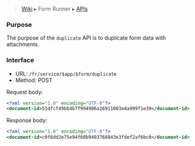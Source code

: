 > [Wiki](Home) ▸ Form Runner ▸ [APIs](./Integrators-:-APIs)

### Purpose

The purpose of the `duplicate` API is to duplicate form data with attachments.

### Interface

- URL: `/fr/service/$app/$form/duplicate`
- Method: POST

Request body:

```xml
<?xml version="1.0" encoding="UTF-8"?>
<document-id>51dfcf49bb4b7f994906a26911003e4a999f1e39</document-id>
```

Response body:

```xml
<?xml version="1.0" encoding="UTF-8"?>
<document-id>c0f6dd2e75e94f60b9493768843e3fdef2af6bc0</document-id>
```